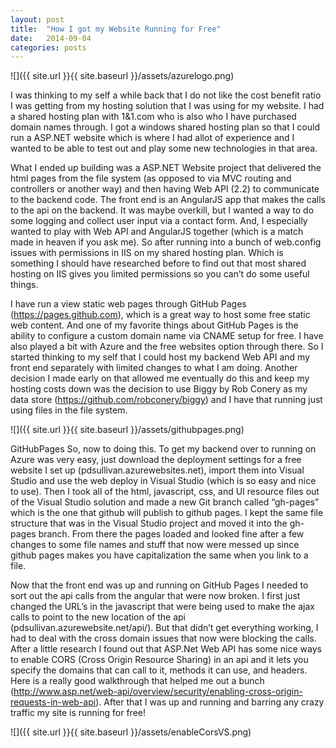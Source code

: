 ```yaml
---
layout: post
title:  "How I got my Website Running for Free"
date:   2014-09-04
categories: posts
---
```


![]({{ site.url }}{{ site.baseurl }}/assets/azurelogo.png)



I was thinking to my self a while back that I do not like the cost benefit ratio I was getting from my hosting solution that I was using for my website. I had a shared hosting plan with 1&1.com who is also who I have purchased domain names through. I got a windows shared hosting plan so that I could run a ASP.NET website which is where I had allot of experience and I wanted to be able to test out and play some new technologies in that area.

What I ended up building was a ASP.NET Website project that delivered the html pages from the file system (as opposed to via MVC routing and controllers or another way) and then having Web API (2.2) to communicate to the backend code. The front end is an AngularJS app that makes the calls to the api on the backend. It was maybe overkill, but I wanted a way to do some logging and collect user input via a contact form. And, I especially wanted to play with Web API and AngularJS together (which is a match made in heaven if you ask me). So after running into a bunch of web.config issues with permissions in IIS on my shared hosting plan. Which is something I should have researched before to find out that most shared hosting on IIS gives you limited permissions so you can’t do some useful things.

I have run a view static web pages through GitHub Pages (https://pages.github.com), which is a great way to host some free static web content. And one of my favorite things about GitHub Pages is the ability to configure a custom domain name via CNAME setup for free. I have also played a bit with Azure and the free websites option through there. So I started thinking to my self that I could host my backend Web API and my front end separately with limited changes to what I am doing. Another decision I made early on that allowed me eventually do this and keep my hosting costs down was the decision to use Biggy by Rob Conery as my data store (https://github.com/robconery/biggy) and I have that running just using files in the file system.


![]({{ site.url }}{{ site.baseurl }}/assets/githubpages.png)



GitHubPages
So, now to doing this. To get my backend over to running on Azure was very easy, just download the deployment settings for a free website I set up (pdsullivan.azurewebsites.net), import them into Visual Studio and use the web deploy in Visual Studio (which is so easy and nice to use). Then I took all of the html, javascript, css, and UI resource files out of the Visual Studio solution and made a new Git branch called “gh-pages” which is the one that github will publish to github pages. I kept the same file structure that was in the Visual Studio project and moved it into the gh-pages branch. From there the pages loaded and looked fine after a few changes to some file names and stuff that now were messed up since github pages makes you have capitalization the same when you link to a file.

Now that the front end was up and running on GitHub Pages I needed to sort out the api calls from the angular that were now broken. I first just changed the URL’s in the javascript that were being used to make the ajax calls to point to the new location of the api (pdsullivan.azurewebsite.net/api/). But that didn’t get everything working, I had to deal with the cross domain issues that now were blocking the calls. After a little research I found out that ASP.Net Web API has some nice ways to enable CORS (Cross Origin Resource Sharing) in an api and it lets you specify the domains that can call to it, methods it can use, and headers. Here is a really good walkthrough that helped me out a bunch (http://www.asp.net/web-api/overview/security/enabling-cross-origin-requests-in-web-api). After that I was up and running and barring any crazy traffic my site is running for free!


![]({{ site.url }}{{ site.baseurl }}/assets/enableCorsVS.png)
